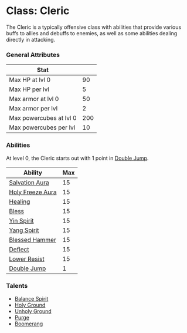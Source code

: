 Class: Cleric
======

The Cleric is a typically offensive class with abilities that provide
various buffs to allies and debuffs to enemies, as well as some abilities
dealing directly in attacking.

### General Attributes

| Stat                          |       |
| -------------                 | ---   |
| Max HP at lvl 0               | 90    |
| Max HP per lvl                | 5     |
| Max armor at lvl 0            | 50    |
| Max armor per lvl             | 2     |
| Max powercubes at lvl 0       | 200   |
| Max powercubes per lvl        | 10    |

### Abilities

At level 0, the Cleric starts out with 1 point in [Double Jump](../abilities/double_jump.md).

|                   Ability                         | Max |
| -------------------------------------------       | --- |
| [Salvation Aura](../abilities/salvation.md)       | 15  |
| [Holy Freeze Aura](../abilities/holy_freeze.md)   | 15  |
| [Healing ](../abilities/healing.md)               | 15  |
| [Bless](../abilities/bless.md)                    | 15  |
| [Yin Spirit](../abilities/yin.md)                 | 15  |
| [Yang Spirit](../abilities/yang.md)               | 15  |
| [Blessed Hammer](../abilities/hammer.md)          | 15  |
| [Deflect](../abilities/deflect.md)                | 15  |
| [Lower Resist](../abilities/lower_resist.md)      | 15  |
| [Double Jump](../abilities/double_jump.md)        | 1   |

### Talents
* [Balance Spirit](../talents/balance_spirit.md)
* [Holy Ground](../talents/holy_ground.md)
* [Unholy Ground](../talents/unholy_ground.md)
* [Purge](../talents/purge.md)
* [Boomerang](../talents/boomerang.md)
